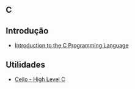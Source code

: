 ## C

## Introdução

- [Introduction to the C Programming Language](https://flaviocopes.com/c-introduction/)

## Utilidades

- [Cello - High Level C](http://libcello.org)
